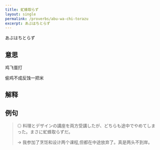 ```yaml
---
title: 虻蜂取らず
layout: single
permalink: /proverbs/abu-wa-chi-torazu
excerpt: あぶはちとらず
---
```


あぶはちとらず

## 意思

鸡飞蛋打

偷鸡不成反蚀一把米

## 解释

## 例句

> ◎ 料理とデザインの講座を両方受講したが、どちらも途中でやめてしまった。まさに虻蜂取らずだ。
>
> → 我参加了烹饪和设计两个课程,但都在中途放弃了。真是两头不到岸。

